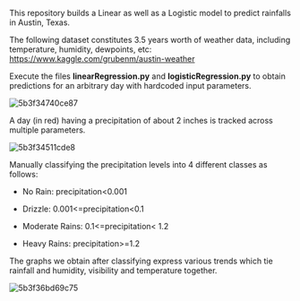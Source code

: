 This repository builds a Linear as well as a Logistic model to predict rainfalls in Austin, Texas.

The following dataset constitutes 3.5 years worth of weather data, including temperature, humidity, dewpoints, etc: https://www.kaggle.com/grubenm/austin-weather

Execute the files **linearRegression.py** and **logisticRegression.py** to obtain predictions for an arbitrary day with hardcoded input parameters.

![5b3f34740ce87](https://i.loli.net/2018/07/06/5b3f34740ce87.png)

A day (in red) having a precipitation of about 2 inches is tracked across multiple parameters.

![5b3f34511cde8](https://i.loli.net/2018/07/06/5b3f34511cde8.png)

Manually classifying the precipitation levels into 4 different classes as follows:

- No Rain: precipitation<0.001

- Drizzle: 0.001<=precipitation<0.1
- Moderate Rains: 0.1<=precipitation< 1.2
- Heavy Rains: precipitation>=1.2

The graphs we obtain after classifying express various trends which tie rainfall and humidity, visibility and temperature together.

![5b3f36bd69c75](https://i.loli.net/2018/07/06/5b3f36bd69c75.png)






